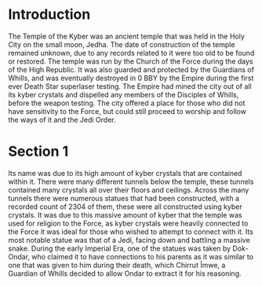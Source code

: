 # Introduction

The Temple of the Kyber was an ancient temple that was held in the Holy City on the small moon, Jedha.
The date of construction of the temple remained unknown, due to any records related to it were too old to be found or restored.
The temple was run by the Church of the Force during the days of the High Republic.
It was also guarded and protected by the Guardians of Whills, and was eventually destroyed in 0 BBY by the Empire during the first ever Death Star superlaser testing.
The Empire had mined the city out of all its kyber crystals and dispelled any members of the Disciples of Whills, before the weapon testing.
The city offered a place for those who did not have sensitivity to the Force, but could still proceed to worship and follow the ways of it and the Jedi Order.

# Section 1

Its name was due to its high amount of kyber crystals that are contained within it.
There were many different tunnels below the temple, these tunnels contained many crystals all over their floors and ceilings.
Across the many tunnels there were numerous statues that had been constructed, with a recorded count of 2304 of them, these were all constructed using kyber crystals.
It was due to this massive amount of kyber that the temple was used for religion to the Force, as kyber crystals were heavily connected to the Force it was ideal for those who wished to attempt to connect with it.
Its most notable statue was that of a Jedi, facing down and battling a massive snake.
During the early Imperial Era, one of the statues was taken by Dok-Ondar, who claimed it to have connections to his parents as it was similar to one that was given to him during their death, which Chirrut Îmwe, a Guardian of Whills decided to allow Ondar to extract it for his reasoning.

